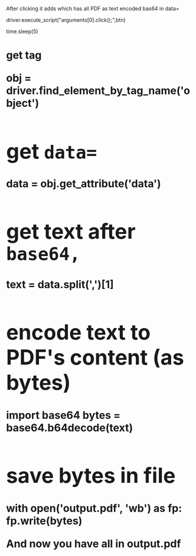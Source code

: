 After clicking it adds <object data="application/pdf;base64,..."> which has all PDF as text encoded bas64 in data=

driver.execute_script("arguments[0].click();",btn)

time.sleep(5)

# get tag <object>
obj = driver.find_element_by_tag_name('object')

# get `data=`
data = obj.get_attribute('data')

# get text after `base64,`
text = data.split(',')[1]

# encode text to PDF's content (as bytes)
import base64
bytes = base64.b64decode(text)

# save bytes in file
with open('output.pdf', 'wb') as fp:
    fp.write(bytes)

And now you have all in output.pdf
